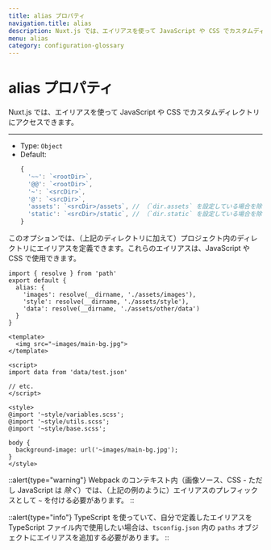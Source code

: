 ```yaml
---
title: alias プロパティ
navigation.title: alias
description: Nuxt.js では、エイリアスを使って JavaScript や CSS でカスタムディレクトリにアクセスできます。
menu: alias
category: configuration-glossary
---
```

# alias プロパティ

Nuxt.js では、エイリアスを使って JavaScript や CSS でカスタムディレクトリにアクセスできます。

---

- Type: `Object`
- Default:
  ```js
  {
    '~~': `<rootDir>`,
    '@@': `<rootDir>`,
    '~': `<srcDir>`,
    '@': `<srcDir>`,
    'assets': `<srcDir>/assets`, // （`dir.assets` を設定している場合を除く）
    'static': `<srcDir>/static`, // （`dir.static` を設定している場合を除く）
  }
  ```

このオプションでは、（上記のディレクトリに加えて）プロジェクト内のディレクトリにエイリアスを定義できます。これらのエイリアスは、JavaScript や CSS で使用できます。

```js{}[nuxt.config.js]
import { resolve } from 'path'
export default {
  alias: {
    'images': resolve(__dirname, './assets/images'),
    'style': resolve(__dirname, './assets/style'),
    'data': resolve(__dirname, './assets/other/data')
  }
}
```

```html{}[components/example.vue]
<template>
  <img src="~images/main-bg.jpg">
</template>

<script>
import data from 'data/test.json'

// etc.
</script>

<style>
@import '~style/variables.scss';
@import '~style/utils.scss';
@import '~style/base.scss';

body {
  background-image: url('~images/main-bg.jpg');
}
</style>
```

::alert{type="warning"}
Webpack のコンテキスト内（画像ソース、CSS - ただし JavaScript は _除く_）では、（上記の例のように）エイリアスのプレフィックスとして `~` を付ける必要があります。
::

::alert{type="info"}
TypeScript を使っていて、自分で定義したエイリアスを TypeScript ファイル内で使用したい場合は、`tsconfig.json` 内の `paths` オブジェクトにエイリアスを追加する必要があります。
::
